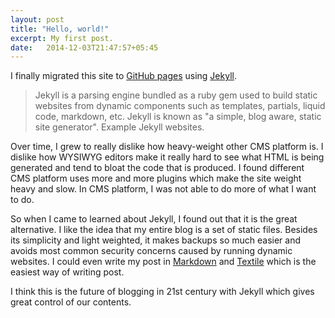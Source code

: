 ```yaml
---
layout: post
title: "Hello, world!"
excerpt: My first post.
date:   2014-12-03T21:47:57+05:45
---
```


I finally migrated this site to [GitHub pages](//pages.github.com) using [Jekyll](//jekyllrb.com).

> Jekyll is a parsing engine bundled as a ruby gem used to build static websites from dynamic components such as templates, partials, liquid code, markdown, etc. Jekyll is known as "a simple, blog aware, static site generator". Example Jekyll websites.

Over time, I grew to really dislike how heavy-weight other CMS platform is. I dislike how WYSIWYG editors make it really hard to see what HTML is being generated and tend to bloat the code that is produced. I found different CMS platform uses more and more plugins which make the site weight heavy and slow. In CMS platform, I was not able to do more of what I want to do.

So when I came to learned about Jekyll, I found out that it is the great alternative. I like the idea that my entire blog is a set of static files. Besides its simplicity and light weighted, it makes backups so much easier and avoids most common security concerns caused by running dynamic websites. I could even write my post in [Markdown](//en.wikipedia.org/wiki/Markdown) and [Textile](//en.wikipedia.org/wiki/Textile_(markup_language)) which is the easiest way of writing post.

I think this is the future of blogging in 21st century with Jekyll which gives great control of our contents.
